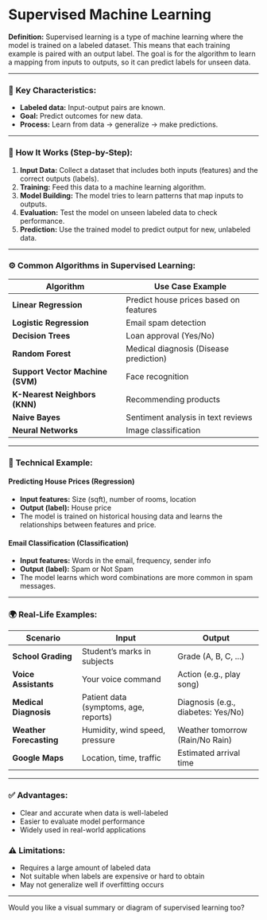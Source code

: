 # Supervised Machine Learning

**Definition:**
Supervised learning is a type of machine learning where the model is trained on a labeled dataset. This means that each training example is paired with an output label. The goal is for the algorithm to learn a mapping from inputs to outputs, so it can predict labels for unseen data.

---

### 🔁 **Key Characteristics:**
- **Labeled data:** Input-output pairs are known.
- **Goal:** Predict outcomes for new data.
- **Process:** Learn from data → generalize → make predictions.

---

### 🧠 **How It Works (Step-by-Step):**

1. **Input Data:** Collect a dataset that includes both inputs (features) and the correct outputs (labels).
2. **Training:** Feed this data to a machine learning algorithm.
3. **Model Building:** The model tries to learn patterns that map inputs to outputs.
4. **Evaluation:** Test the model on unseen labeled data to check performance.
5. **Prediction:** Use the trained model to predict output for new, unlabeled data.

---

### ⚙️ **Common Algorithms in Supervised Learning:**

| Algorithm                | Use Case Example                              |
|--------------------------|-----------------------------------------------|
| **Linear Regression**     | Predict house prices based on features       |
| **Logistic Regression**   | Email spam detection                         |
| **Decision Trees**        | Loan approval (Yes/No)                       |
| **Random Forest**         | Medical diagnosis (Disease prediction)       |
| **Support Vector Machine (SVM)** | Face recognition                    |
| **K-Nearest Neighbors (KNN)** | Recommending products                    |
| **Naive Bayes**           | Sentiment analysis in text reviews           |
| **Neural Networks**       | Image classification                         |

---

### 🧪 **Technical Example:**
#### Predicting House Prices (Regression)
- **Input features:** Size (sqft), number of rooms, location
- **Output (label):** House price
- The model is trained on historical housing data and learns the relationships between features and price.

#### Email Classification (Classification)
- **Input features:** Words in the email, frequency, sender info
- **Output (label):** Spam or Not Spam
- The model learns which word combinations are more common in spam messages.

---

### 🌍 **Real-Life Examples:**

| Scenario | Input | Output |
|---------|-------|--------|
| **School Grading** | Student’s marks in subjects | Grade (A, B, C, ...) |
| **Voice Assistants** | Your voice command | Action (e.g., play song) |
| **Medical Diagnosis** | Patient data (symptoms, age, reports) | Diagnosis (e.g., diabetes: Yes/No) |
| **Weather Forecasting** | Humidity, wind speed, pressure | Weather tomorrow (Rain/No Rain) |
| **Google Maps** | Location, time, traffic | Estimated arrival time |

---

### ✅ **Advantages:**
- Clear and accurate when data is well-labeled
- Easier to evaluate model performance
- Widely used in real-world applications

### ⚠️ **Limitations:**
- Requires a large amount of labeled data
- Not suitable when labels are expensive or hard to obtain
- May not generalize well if overfitting occurs

---

Would you like a visual summary or diagram of supervised learning too?